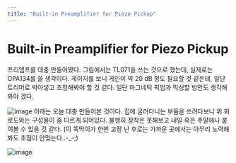 ```yaml
---
title: "Built-in Preamplifier for Piezo Pickup"
---
```

# Built-in Preamplifier for Piezo Pickup

프리앰프를 대충 만들어봤다. 그림에서는 TL071을 쓰는 것으로 했는데, 실제로는 OPA134를 쓸 생각이다. 게이지를 보니 게인이 약 20 dB 정도 필요할 것 같은데, 일단 트리머로 박아넣고 조정해봐야 할 것 같다. 일단 마그네틱 픽업과 믹싱할 방안도 생각해봐야 겠다.


![image](/assets/images/79718ef2e4df12370055cf2d3ce8d519.gif)
아래는 오늘 대충 만들어본 것이다. 집에 굴러다니는 부품을 쓰려다보니 위 회로도와는 구성물이 좀 다르게 되어있다. 불행히 장착은 못해보고 내일 혹은 주말에나 붙여볼 수 있을 것 같다.
(이 똑딱이가 한번 고장 난 후로는 가까운 곳에서는 아무리 노력해봐도 초점이 안맞는다..-_-;)

![image](/assets/images/60128c2f029a254d103e9d65182c7232.gif)

